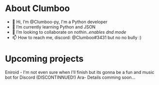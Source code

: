 About Clumboo
=====

- 👋 Hi, I’m @Clumboo-py, I'm a Python developer
- 🌱 I’m currently learning Python and JSON
- 💞️ I’m looking to collaborate on nothin..*enables dnd mode*
- 📫 How to reach me, discord: @Clumboo#3431 but no no bully :)

Upcoming projects
=====
Eniroid - I'm not even sure when I'll finish but its gonna be a fun and music bot for Discord (DISCONTINNUED!)
Ara- Details comming soon...

<!---
drastii-py/drastii-py is a ✨ special ✨ repository because its `README.md` (this file) appears on your GitHub profile.
You can click the Preview link to take a look at your changes.
--->
